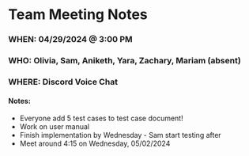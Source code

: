 # Team Meeting Notes
### WHEN: 04/29/2024 @ 3:00 PM
### WHO: Olivia, Sam, Aniketh, Yara, Zachary, Mariam (absent)
### WHERE: Discord Voice Chat 

#### Notes:
- Everyone add 5 test cases to test case document!
- Work on user manual
- Finish implementation by Wednesday - Sam start testing after
- Meet around 4:15 on Wednesday, 05/02/2024
